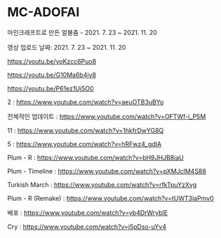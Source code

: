 # MC-ADOFAI
마인크래프트로 만든 얼불춤 - 2021. 7. 23  ~  2021. 11. 20

영상 업로드 날짜: 2021. 7. 23  ~  2021. 11. 20

https://youtu.be/yoKzcc6Puo8

https://youtu.be/G10Ma6b4jv8

https://youtu.be/P61ez1Uj5O0

2  :  https://www.youtube.com/watch?v=aeuOTB3uBYo

전체적인 업데이트  :  https://www.youtube.com/watch?v=OFTWf-i_P5M

11  :  https://www.youtube.com/watch?v=1hkfrDwYG8Q

5  :  https://www.youtube.com/watch?v=hRFwz4_gdIA

Plum - R  :  https://www.youtube.com/watch?v=bH9JHJB8iaU

Plum - Timeline  :  https://www.youtube.com/watch?v=pXMJclM4S88

Turkish March  :  https://www.youtube.com/watch?v=rfkTpuYzXvg

Plum - R (Remake)  :  https://www.youtube.com/watch?v=tUWT3iaPmv0

배포  :  https://www.youtube.com/watch?v=yb4DrWryblE

Cry  :  https://www.youtube.com/watch?v=j5pDso-uYv4
